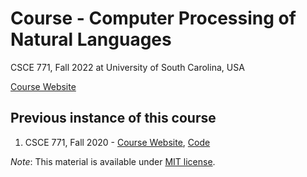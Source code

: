 # Course - Computer Processing of Natural Languages
CSCE 771, Fall 2022 at University of South Carolina, USA

[Course Website](https://sites.google.com/site/biplavsrivastava/teaching/csce-771-computer-processing-of-natural-language)

## Previous instance of this course
1. CSCE 771, Fall 2020 - [Course Website](https://sites.google.com/site/biplavsrivastava/teaching/csce-771-computer-processing-of-natural-language), [Code](https://github.com/biplav-s/course-nl)

*Note*: This material is available under [MIT license](https://opensource.org/licenses/MIT).

